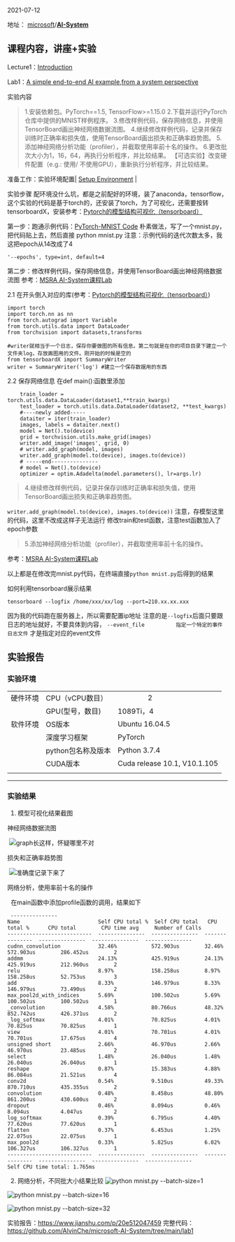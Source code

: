 2021-07-12

地址： [microsoft](https://github.com/microsoft)/**[AI-System](https://github.com/microsoft/AI-System)**

课程内容，讲座+实验
---

Lecture1：[Introduction](https://github.com/microsoft/AI-System/blob/main/docs/SystemforAI-1-2-Introduction%20and%20System%20Perspective.pdf)

Lab1：[A simple end-to-end AI example,from a system perspective](https://github.com/microsoft/AI-System/blob/main/Labs/BasicLabs/Lab1/README.md)

实验内容
>1.安装依赖包。PyTorch==1.5, TensorFlow>=1.15.0
2.下载并运行PyTorch仓库中提供的MNIST样例程序。
3.修改样例代码，保存网络信息，并使用TensorBoard画出神经网络数据流图。
4.继续修改样例代码，记录并保存训练时正确率和损失值，使用TensorBoard画出损失和正确率趋势图。
5.添加神经网络分析功能（profiler），并截取使用率前十名的操作。
6.更改批次大小为1，16，64，再执行分析程序，并比较结果。
【可选实验】改变硬件配置（e.g.: 使用/ 不使用GPU），重新执行分析程序，并比较结果。

准备工作：实验环境配置|  [Setup Environment](https://github.com/microsoft/AI-System/blob/main/Labs/Prerequisites.md) |

实验步骤
配环境没什么坑，都是之前配好的环境，装了anaconda，tensorflow，这个实验的代码是基于torch的，还安装了torch，为了可视化，还需要按转tensorboardX，安装参考：[Pytorch的模型结构可视化（tensorboard）](https://zhuanlan.zhihu.com/p/58961505)


第一步：跑通示例代码：[PyTorch-MNIST Code](https://github.com/pytorch/examples/blob/master/mnist/main.py)
朴素做法，写了一个mnist.py，把代码贴上去，然后直接
python mnist.py
注意：示例代码的迭代次数太多，我这把epoch从14改成了4
```
'--epochs', type=int, default=4
```

第二步：修改样例代码，保存网络信息，并使用TensorBoard画出神经网络数据流图
参考：[MSRA AI-System课程Lab](https://zhuanlan.zhihu.com/p/387253917)

2.1 在开头倒入对应的库(参考：[Pytorch的模型结构可视化（tensorboard）](https://zhuanlan.zhihu.com/p/58961505))
```
import torch
import torch.nn as nn
from torch.autograd import Variable
from torch.utils.data import DataLoader
from torchvision import datasets,transforms

#writer就相当于一个日志，保存你要做图的所有信息。第二句就是在你的项目目录下建立一个文件夹log，存放画图用的文件。刚开始的时候是空的
from tensorboardX import SummaryWriter
writer = SummaryWriter('log') #建立一个保存数据用的东西
```

2.2 保存网络信息
在def main():函数里添加
```
    train_loader = torch.utils.data.DataLoader(dataset1,**train_kwargs)
    test_loader = torch.utils.data.DataLoader(dataset2, **test_kwargs)
    #----newly added----- 
    dataiter = iter(train_loader)
    images, labels = dataiter.next()
    model = Net().to(device)
    grid = torchvision.utils.make_grid(images)
    writer.add_image('images', grid, 0)
    # writer.add_graph(model, images)
    writer.add_graph(model.to(device), images.to(device))
    # -----end---------------
    # model = Net().to(device) 
    optimizer = optim.Adadelta(model.parameters(), lr=args.lr)
```
>4.继续修改样例代码，记录并保存训练时正确率和损失值，使用TensorBoard画出损失和正确率趋势图。

``writer.add_graph(model.to(device), images.to(device))``
注意，存模型这里的代码，这里不改成这样子无法运行
修改train和test函数，注意test函数加入了epoch参数

>5.添加神经网络分析功能（profiler），并截取使用率前十名的操作。

参考：[MSRA AI-System课程Lab](https://zhuanlan.zhihu.com/p/387253917)

以上都是在修改完mnist.py代码，在终端直接```python mnist.py```后得到的结果

如何利用tensorboard展示结果
```
tensorboard --logfix /home/xxx/xx/log --port=210.xx.xx.xxx 
```
因为我的代码跑在服务器上，所以需要配置ip地址
注意的是``--logfix``后面只要跟日志的地址就好，不要具体到内容，
``--event_file			指定一个特定的事件日志文件``
才是指定对应的event文件


## 实验报告

### 实验环境

|  |  |  |
| --- | --- | --- |
| 硬件环境 | CPU（vCPU数目） |                 2                        |
|  | GPU(型号，数目) | 1089Ti，4 |
| 软件环境 | OS版本 | Ubuntu 16.04.5  |
|  | 深度学习框架| PyTorch|
||python包名称及版本 | Python 3.7.4 | 
|  | CUDA版本 |  Cuda release 10.1, V10.1.105
| |  |  |

---

### 实验结果

1.  模型可视化结果截图


神经网络数据流图

 ![graph长这样，怀疑哪里不对](https://upload-images.jianshu.io/upload_images/1016401-7d6d6c152a41134a.png?imageMogr2/auto-orient/strip%7CimageView2/2/w/124)

损失和正确率趋势图

 ![准确度记录下来了](https://upload-images.jianshu.io/upload_images/1016401-67003a3060c72e2d.png?imageMogr2/auto-orient/strip%7CimageView2/2/w/620)

网络分析，使用率前十名的操作

 
在main函数中添加profile函数的调用，结果如下
```
 ---------------  
Name                         Self CPU total %  Self CPU total   CPU total %      CPU total        CPU time avg     Number of Calls  
---------------------------  ---------------  ---------------  ---------------  ---------------  ---------------  ---------------  
cudnn_convolution            32.46%           572.903us        32.46%           572.903us        286.452us        2                
addmm                        24.13%           425.919us        24.13%           425.919us        212.960us        2                
relu                         8.97%            158.258us        8.97%            158.258us        52.753us         3                
add                          8.33%            146.979us        8.33%            146.979us        73.490us         2                
max_pool2d_with_indices      5.69%            100.502us        5.69%            100.502us        100.502us        1                
_convolution                 4.58%            80.766us         48.32%           852.742us        426.371us        2                
_log_softmax                 4.01%            70.825us         4.01%            70.825us         70.825us         1                
view                         4.01%            70.701us         4.01%            70.701us         17.675us         4                
unsigned short               2.66%            46.970us         2.66%            46.970us         23.485us         2                
select                       1.48%            26.040us         1.48%            26.040us         26.040us         1                
reshape                      0.87%            15.383us         4.88%            86.084us         21.521us         4                
conv2d                       0.54%            9.510us          49.33%           870.710us        435.355us        2                
convolution                  0.48%            8.458us          48.80%           861.200us        430.600us        2                
dropout                      0.46%            8.094us          0.46%            8.094us          4.047us          2                
log_softmax                  0.39%            6.795us          4.40%            77.620us         77.620us         1                
flatten                      0.37%            6.453us          1.25%            22.075us         22.075us         1                
max_pool2d                   0.33%            5.825us          6.02%            106.327us        106.327us        1                
---------------------------  ---------------  ---------------  ---------------  ---------------  ---------------  ---------------  
Self CPU time total: 1.765ms

```

2.  网络分析，不同批大小结果比较
![python mnist.py --batch-size=1](https://upload-images.jianshu.io/upload_images/1016401-69ede9bf6302150a.png?imageMogr2/auto-orient/strip%7CimageView2/2/w/620)

![ python mnist.py --batch-size=16](https://upload-images.jianshu.io/upload_images/1016401-1417a28874b0641a.png?imageMogr2/auto-orient/strip%7CimageView2/2/w/620)

![python mnist.py --batch-size=32](https://upload-images.jianshu.io/upload_images/1016401-b3cb152b351fb2b2.png?imageMogr2/auto-orient/strip%7CimageView2/2/w/620)



实验报告：https://www.jianshu.com/p/20e512047459
完整代码：https://github.com/AlvinChe/microsoft-AI-System/tree/main/lab1
